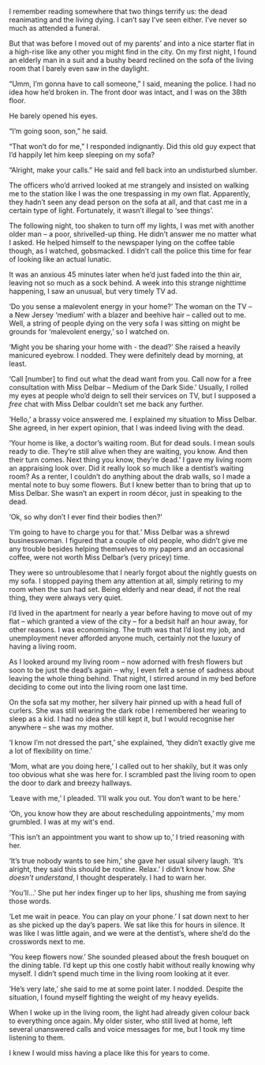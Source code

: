 I remember reading somewhere that two things terrify us: the dead reanimating and the living dying. I can’t say I’ve seen either. I’ve never so much as attended a funeral.

But that was before I moved out of my parents’ and into a nice starter flat in a high-rise like any other you might find in the city. On my first night, I found an elderly man in a suit and a bushy beard reclined on the sofa of the living room that I barely even saw in the daylight.

“Umm, I’m gonna have to call someone,” I said, meaning the police. I had no idea how he’d broken in. The front door was intact, and I was on the 38th floor.

He barely opened his eyes.

“I’m going soon, son,” he said.

“That won’t do for me,” I responded indignantly. Did this old guy expect that I’d happily let him keep sleeping on my sofa?

“Alright, make your calls.” He said and fell back into an undisturbed slumber.

The officers who’d arrived looked at me strangely and insisted on walking me to the station like I was the one trespassing in my own flat. Apparently, they hadn’t seen any dead person on the sofa at all, and that cast me in a certain type of light. Fortunately, it wasn’t illegal to ‘see things’.

The following night, too shaken to turn off my lights, I was met with another older man – a poor, shrivelled-up thing. He didn’t answer me no matter what I asked. He helped himself to the newspaper lying on the coffee table though, as I watched, gobsmacked. I didn’t call the police this time for fear of looking like an actual lunatic.

It was an anxious 45 minutes later when he’d just faded into the thin air, leaving not so much as a sock behind. A week into this strange nighttime happening, I saw an unusual, but very timely TV ad.

‘Do you sense a malevolent energy in your home?’ The woman on the TV – a New Jersey ‘medium’ with a blazer and beehive hair – called out to me. Well, a string of people dying on the very sofa I was sitting on might be grounds for ‘malevolent energy,’ so I watched on.

‘Might you be sharing your home with - the dead?’ She raised a heavily manicured eyebrow. I nodded. They were definitely dead by morning, at least.

‘Call [number] to find out what the dead want from you. Call now for a free consultation with Miss Delbar – Medium of the Dark Side.’ Usually, I rolled my eyes at people who’d deign to sell their services on TV, but I supposed a *free* chat with Miss Delbar couldn’t set me back any further.

‘Hello,’ a brassy voice answered me. I explained my situation to Miss Delbar. She agreed, in her expert opinion, that I was indeed living with the dead.

‘Your home is like, a doctor’s waiting room. But for dead souls. I mean souls ready to die. They’re still alive when they are waiting, you know. And then their turn comes. Next thing you know, they’re dead.’ I gave my living room an appraising look over. Did it really look so much like a dentist’s waiting room? As a renter, I couldn’t do anything about the drab walls, so I made a mental note to buy some flowers. But I knew better than to bring that up to Miss Delbar. She wasn’t an expert in room décor, just in speaking to the dead.

‘Ok, so why don’t I ever find their bodies then?’

‘I’m going to have to charge you for that.’ Miss Delbar was a shrewd businesswoman. I figured that a couple of old people, who didn’t give me any trouble besides helping themselves to my papers and an occasional coffee, were not worth Miss Delbar’s (very pricey) time.

They were so untroublesome that I nearly forgot about the nightly guests on my sofa. I stopped paying them any attention at all, simply retiring to my room when the sun had set. Being elderly and near dead, if not the real thing, they were always very quiet.

I’d lived in the apartment for nearly a year before having to move out of my flat – which granted a view of the city – for a bedsit half an hour away, for other reasons. I was economising. The truth was that I’d lost my job, and unemployment never afforded anyone much, certainly not the luxury of having a living room.

As I looked around my living room – now adorned with fresh flowers but soon to be just the dead’s again – why, I even felt a sense of sadness about leaving the whole thing behind. That night, I stirred around in my bed before deciding to come out into the living room one last time.

On the sofa sat my mother, her silvery hair pinned up with a head full of curlers. She was still wearing the dark robe I remembered her wearing to sleep as a kid. I had no idea she still kept it, but I would recognise her anywhere – she was my mother.

‘I know I’m not dressed the part,’ she explained, ‘they didn’t exactly give me a lot of flexibility on time.’

‘Mom, what are you doing here,’ I called out to her shakily, but it was only too obvious what she was here for. I scrambled past the living room to open the door to dark and breezy hallways.

‘Leave with me,’ I pleaded. ‘I’ll walk you out. You don’t want to be here.’

‘Oh, you know how they are about rescheduling appointments,’ my mom grumbled. I was at my wit's end.

‘This isn’t an appointment you want to show up to,’ I tried reasoning with her.

‘It’s true nobody wants to see him,’ she gave her usual silvery laugh. ‘It’s alright, they said this should be routine. Relax.’ I didn’t know how. *She doesn’t understand*, I thought desperately. I had to warn her.

‘You’ll…’ She put her index finger up to her lips, shushing me from saying those words.

‘Let me wait in peace. You can play on your phone.’ I sat down next to her as she picked up the day’s papers. We sat like this for hours in silence. It was like I was little again, and we were at the dentist’s, where she’d do the crosswords next to me.

‘You keep flowers now.’ She sounded pleased about the fresh bouquet on the dining table. I’d kept up this one costly habit without really knowing why myself. I didn’t spend much time in the living room looking at it ever.

‘He’s very late,’ she said to me at some point later. I nodded. Despite the situation, I found myself fighting the weight of my heavy eyelids.

When I woke up in the living room, the light had already given colour back to everything once again. My older sister, who still lived at home, left several unanswered calls and voice messages for me, but I took my time listening to them. 

I knew I would miss having a place like this for years to come.